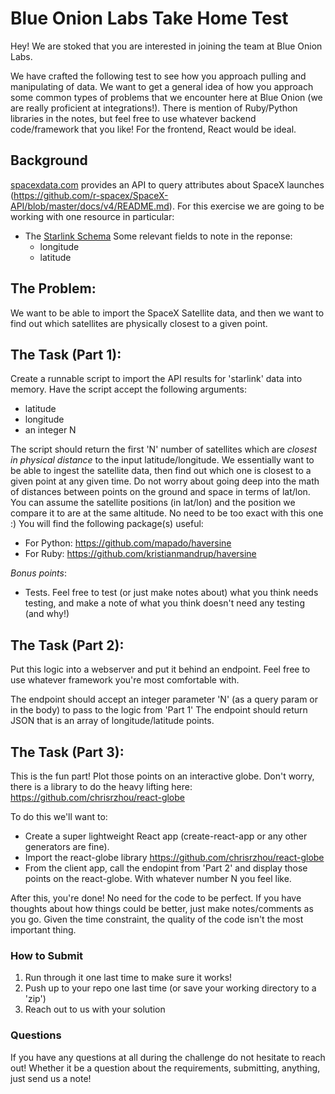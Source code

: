 # Blue Onion Labs Take Home Test

Hey! We are stoked that you are interested in joining the team at Blue Onion Labs.

We have crafted the following test to see how you approach pulling and manipulating of data. We want to get a general idea of how you approach some common types of problems that we encounter here at Blue Onion (we are really proficient at integrations!). There is mention of Ruby/Python libraries in the notes, but feel free to use whatever backend code/framework that you like! For the frontend, React would be ideal.

## Background
[spacexdata.com](https://docs.spacexdata.com/) provides an API to query attributes about SpaceX launches (https://github.com/r-spacex/SpaceX-API/blob/master/docs/v4/README.md). For this exercise we are going to be working with one resource in particular:
- The [Starlink Schema](https://github.com/r-spacex/SpaceX-API/blob/master/docs/v4/starlink/schema.md)
  Some relevant fields to note in the reponse:
    - longitude
    - latitude

## The Problem:
We want to be able to import the SpaceX Satellite data, and then we want to find out which satellites are physically closest to a given point.

## The Task (Part 1):
Create a runnable script to import the API results for 'starlink' data into memory. Have the script accept the following arguments:
- latitude
- longitude
- an integer N

The script should return the first 'N' number of satellites which are *closest in physical distance* to the input latitude/longitude. We essentially want to be able to ingest the satellite data, then find out which one is closest to a given point at any given time. Do not worry about going deep into the math of distances between points on the ground and space in terms of lat/lon. You can assume the satellite positions (in lat/lon) and the position we compare it to are at the same altitude. No need to be too exact with this one :)
You will find the following package(s) useful:
    
  - For Python: https://github.com/mapado/haversine
  - For Ruby: https://github.com/kristianmandrup/haversine

*Bonus points*:
- Tests. Feel free to test (or just make notes about) what you think needs testing, and make a note of what you think doesn't need any testing (and why!)

## The Task (Part 2):
Put this logic into a webserver and put it behind an endpoint. Feel free to use whatever framework you're most comfortable with.

The endpoint should accept an integer parameter 'N' (as a query param or in the body) to pass to the logic from 'Part 1'
The endpoint should return JSON that is an array of longitude/latitude points.

## The Task (Part 3):
This is the fun part! Plot those points on an interactive globe. Don't worry, there is a library to do the heavy lifting here: https://github.com/chrisrzhou/react-globe

To do this we'll want to:
  - Create a super lightweight React app (create-react-app or any other generators are fine).
  - Import the react-globe library https://github.com/chrisrzhou/react-globe
  - From the client app, call the endopint from 'Part 2' and display those points on the react-globe. With whatever number N you feel like.

After this, you're done! No need for the code to be perfect. If you have thoughts about how things could be better, just make notes/comments as you go. Given the time constraint, the quality of the code isn't the most important thing.

### How to Submit

1. Run through it one last time to make sure it works!
2. Push up to your repo one last time (or save your working directory to a 'zip')
3. Reach out to us with your solution

### Questions

If you have any questions at all during the challenge do not hesitate to reach out! Whether it be a question about the requirements, submitting, anything, just send us a note!
